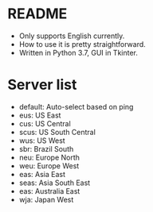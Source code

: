 # README
* Only supports English currently.
* How to use it is pretty straightforward.
* Written in Python 3.7, GUI in Tkinter.

# Server list
* default: Auto-select based on ping
* eus:     US East
* cus:     US Central
* scus:    US South Central
* wus:     US West
* sbr:     Brazil South
* neu:     Europe North
* weu:     Europe West
* eas:     Asia East
* seas:    Asia South East
* eas:     Australia East
* wja:     Japan West
